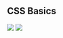 ## CSS Basics

![](/C1-Introduction-to-front-end-development/Module2/quiz3-css-basics/ss1.png)
![](/C1-Introduction-to-front-end-development/Module2/quiz3-css-basics/ss2.png)